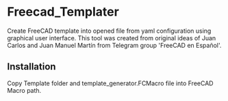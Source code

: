 # Freecad_Templater

Create FreeCAD template into opened file from yaml configuration using graphical user interface.
This tool was created from original ideas of Juan Carlos and Juan Manuel Martín from Telegram group 'FreeCAD en Español'.

## Installation

Copy Template folder and template_generator.FCMacro file into FreeCAD Macro path.
